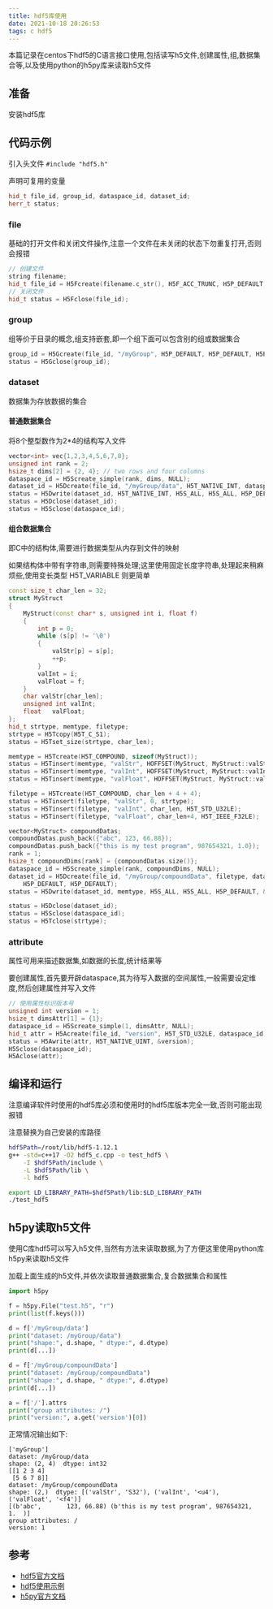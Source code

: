 ```yaml
---
title: hdf5库使用
date: 2021-10-18 20:26:53
tags: c hdf5
---
```


本篇记录在centos下hdf5的C语言接口使用,包括读写h5文件,创建属性,组,数据集合等,以及使用python的h5py库来读取h5文件

## 准备

安装hdf5库

## 代码示例

引入头文件 `#include "hdf5.h"`

声明可复用的变量

```cpp
hid_t file_id, group_id, dataspace_id, dataset_id;
herr_t status;
```

### file

基础的打开文件和关闭文件操作,注意一个文件在未关闭的状态下勿重复打开,否则会报错

```cpp
// 创建文件
string filename;
hid_t file_id = H5Fcreate(filename.c_str(), H5F_ACC_TRUNC, H5P_DEFAULT, H5P_DEFAULT);
// 关闭文件
hid_t status = H5Fclose(file_id);
```

### group

组等价于目录的概念,组支持嵌套,即一个组下面可以包含别的组或数据集合

```cpp
group_id = H5Gcreate(file_id, "/myGroup", H5P_DEFAULT, H5P_DEFAULT, H5P_DEFAULT);
status = H5Gclose(group_id);
```

### dataset

数据集为存放数据的集合

#### 普通数据集合

将8个整型数作为2*4的结构写入文件

```cpp
vector<int> vec{1,2,3,4,5,6,7,8};
unsigned int rank = 2;
hsize_t dims[2] = {2, 4}; // two rows and four columns
dataspace_id = H5Screate_simple(rank, dims, NULL);
dataset_id = H5Dcreate(file_id, "/myGroup/data", H5T_NATIVE_INT, dataspace_id, H5P_DEFAULT, H5P_DEFAULT, H5P_DEFAULT);
status = H5Dwrite(dataset_id, H5T_NATIVE_INT, H5S_ALL, H5S_ALL, H5P_DEFAULT, &vec[0]);
status = H5Dclose(dataset_id);
status = H5Sclose(dataspace_id);
```

#### 组合数据集合

即C中的结构体,需要进行数据类型从内存到文件的映射

如果结构体中带有字符串,则需要特殊处理;这里使用固定长度字符串,处理起来稍麻烦些,使用变长类型 H5T_VARIABLE 则更简单

```cpp
const size_t char_len = 32;
struct MyStruct
{
    MyStruct(const char* s, unsigned int i, float f)
    {
        int p = 0;
        while (s[p] != '\0')
        {
            valStr[p] = s[p];
            ++p;
        }
        valInt = i;
        valFloat = f;
    }
    char valStr[char_len];
    unsigned int valInt;
    float   valFloat;
};
hid_t strtype, memtype, filetype;
strtype = H5Tcopy(H5T_C_S1);
status = H5Tset_size(strtype, char_len);

memtype = H5Tcreate(H5T_COMPOUND, sizeof(MyStruct));
status = H5Tinsert(memtype, "valStr", HOFFSET(MyStruct, MyStruct::valStr), strtype);
status = H5Tinsert(memtype, "valInt", HOFFSET(MyStruct, MyStruct::valInt), H5T_NATIVE_UINT);
status = H5Tinsert(memtype, "valFloat", HOFFSET(MyStruct, MyStruct::valFloat), H5T_NATIVE_FLOAT);

filetype = H5Tcreate(H5T_COMPOUND, char_len + 4 + 4);
status = H5Tinsert(filetype, "valStr", 0, strtype);
status = H5Tinsert(filetype, "valInt", char_len, H5T_STD_U32LE);
status = H5Tinsert(filetype, "valFloat", char_len+4, H5T_IEEE_F32LE);

vector<MyStruct> compoundDatas;
compoundDatas.push_back({"abc", 123, 66.88});
compoundDatas.push_back({"this is my test program", 987654321, 1.0});
rank = 1;
hsize_t compoundDims[rank] = {compoundDatas.size()};
dataspace_id = H5Screate_simple(rank, compoundDims, NULL);
dataset_id = H5Dcreate(file_id, "/myGroup/compoundData", filetype, dataspace_id, H5P_DEFAULT,
    H5P_DEFAULT, H5P_DEFAULT);
status = H5Dwrite(dataset_id, memtype, H5S_ALL, H5S_ALL, H5P_DEFAULT, &compoundDatas[0]);

status = H5Dclose(dataset_id);
status = H5Sclose(dataspace_id);
status = H5Tclose(strtype);
```

### attribute

属性可用来描述数据集,如数据的长度,统计结果等

要创建属性,首先要开辟dataspace,其为待写入数据的空间属性,一般需要设定维度,然后创建属性并写入文件

```cpp
// 使用属性标识版本号
unsigned int version = 1;
hsize_t dimsAttr[1] = {1};
dataspace_id = H5Screate_simple(1, dimsAttr, NULL);
hid_t attr = H5Acreate(file_id, "version", H5T_STD_U32LE, dataspace_id, H5P_DEFAULT, H5P_DEFAULT);
status = H5Awrite(attr, H5T_NATIVE_UINT, &version);
H5Sclose(dataspace_id);
H5Aclose(attr);
```

## 编译和运行

注意编译软件时使用的hdf5库必须和使用时的hdf5库版本完全一致,否则可能出现报错

注意替换为自己安装的库路径

```sh
hdf5Path=/root/lib/hdf5-1.12.1
g++ -std=c++17 -O2 hdf5_c.cpp -o test_hdf5 \
    -I $hdf5Path/include \
    -L $hdf5Path/lib \
    -l hdf5

export LD_LIBRARY_PATH=$hdf5Path/lib:$LD_LIBRARY_PATH
./test_hdf5
```

## h5py读取h5文件

使用C库hdf5可以写入h5文件,当然有方法来读取数据,为了方便这里使用python库h5py来读取h5文件

加载上面生成的h5文件,并依次读取普通数据集合,复合数据集合和属性

```python
import h5py

f = h5py.File("test.h5", "r")
print(list(f.keys()))

d = f['/myGroup/data']
print("dataset: /myGroup/data")
print("shape:", d.shape, " dtype:", d.dtype)
print(d[...])

d = f['/myGroup/compoundData']
print("dataset: /myGroup/compoundData")
print("shape:", d.shape, " dtype:", d.dtype)
print(d[...])

a = f['/'].attrs
print("group attributes: /")
print("version:", a.get('version')[0])
```

正常情况输出如下:

```text
['myGroup']
dataset: /myGroup/data
shape: (2, 4)  dtype: int32
[[1 2 3 4]
 [5 6 7 8]]
dataset: /myGroup/compoundData
shape: (2,)  dtype: [('valStr', 'S32'), ('valInt', '<u4'), ('valFloat', '<f4')]
[(b'abc',       123, 66.88) (b'this is my test program', 987654321,  1.  )]
group attributes: /
version: 1
```

## 参考

* [hdf5官方文档](https://portal.hdfgroup.org/display/HDF5)
* [hdf5使用示例](https://portal.hdfgroup.org/display/HDF5/Examples+by+API)
* [h5py官方文档](https://docs.h5py.org/en/stable/)